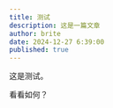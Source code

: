 ```yaml
---
title: 测试
description: 这是一篇文章
author: brite
date: 2024-12-27 6:39:00
published: true
---
```


这是测试。

看看如何？

